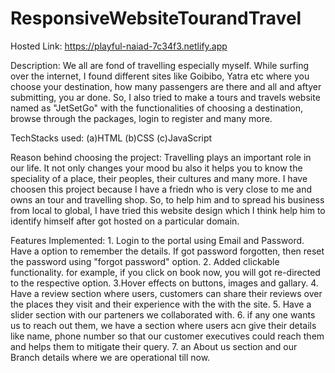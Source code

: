 # ResponsiveWebsiteTourandTravel

Hosted Link: https://playful-naiad-7c34f3.netlify.app

Description: We all are fond of travelling especially myself. While surfing over the internet, I found different sites like Goibibo, Yatra etc where you choose your destination, how many passengers are there and all and aftyer submitting, you ar done. So, I also tried to make a tours and travels website named as "JetSetGo" with the functionalities of choosing a destination, browse through the packages, login to register and many more.

TechStacks used: (a)HTML
                 (b)CSS
                 (c)JavaScript

Reason behind choosing the project: Travelling plays an important role in our life. It not only changes your mood bu also it helps you to know the speciality of a place, their peoples, their cultures and many more. I have choosen this project because I have a friedn who is very close to me and owns an tour and travelling shop. So, to help him and to spread his business from local to global, I have tried this website design which I think help him to identify himself after got hosted on a particular domain.

Features Implemented: 1. Login to the portal using Email and Password. Have a option to remember the details. If got password forgotten, then reset the password using "forgot password" option.
                      2. Added clickable functionality. for example, if you click on book now, you will got re-directed to the respective option.
                      3.Hover effects on buttons, images and gallary.
                      4. Have a review section where users, customers can share their reviews over the places they visit and their experience with the with the site.
                      5. Have a slider section with our parteners we collaborated with.
                      6. if any one wants us to reach out them, we have a section where users acn give their details like name, phone number so that our customer executives could reach them and helps them to mitigate their query.
                      7. an About us section and our Branch details where we are operational till now.
                      
